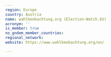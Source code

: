 ```yaml
---
region: Europe
country: Austria
name: wahlbeobachtung.org (Election-Watch.EU)
acronym: ''
is_member: true
no_gndem_member_countries: 
regional_network: 
website: https://www.wahlbeobachtung.org/en/

---
```


